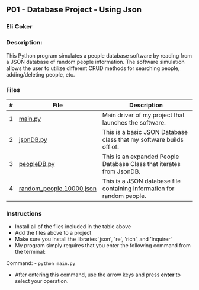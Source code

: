 ## P01 - Database Project - Using Json
### Eli Coker
### Description:

This Python program simulates a people database software by reading from a JSON database of random people information. The software simulation allows the user to utilize different CRUD methods for searching people, adding/deleting people, etc.

### Files

|   #   | File             | Description                                        |
| :---: | ---------------- | -------------------------------------------------- |
|   1   | [main.py](https://github.com/Eli-Coker/2143-OOP-Eli/blob/main/Assignments/P01/main.py)          | Main driver of my project that launches the software.           |
|   2   | [jsonDB.py](https://github.com/Eli-Coker/2143-OOP-Eli/blob/main/Assignments/P01/jsonDB.py)  | This is a basic JSON Database class that my software builds off of.   |
|   3   | [peopleDB.py](https://github.com/Eli-Coker/2143-OOP-Eli/blob/main/Assignments/P01/peopleDB.py) | This is an expanded People Database Class that iterates from JsonDB.  |
|   4   | [random_people.10000.json](https://github.com/Eli-Coker/2143-OOP-Eli/blob/main/Assignments/P01/random_people.10000.json) | This is a JSON database file containing information for random people. |

### Instructions

- Install all of the files included in the table above
- Add the files above to a project
- Make sure you install the libraries 'json', 're', 'rich', and 'inquirer'
- My program simply requires that you enter the following command from the terminal:

Command:
    - `python main.py`

- After entering this command, use the arrow keys and press **enter** to select your operation.

